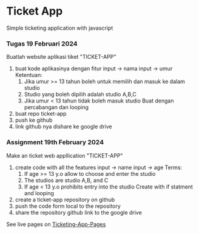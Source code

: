 # Ticket App
Simple ticketing application with javascript

### Tugas 19 Februari 2024

Buatlah website aplikasi tiket "TICKET-APP"
1. buat kode aplikasinya dengan fitur
    input -> nama
    input -> umur
    Ketentuan:
    1. Jika umur >= 13 tahun boleh untuk memilih dan masuk ke dalam studio
    2. Studio yang boleh dipilih adalah studio A,B,C
    3. Jika umur < 13 tahun tidak boleh masuk studio
    Buat dengan percabangan dan looping
2. buat repo ticket-app
3. push ke github
4. link github nya dishare ke google drive

### Assignment 19th February 2024

Make an ticket web appllication "TICKET-APP"
1. create code with all the features
    input -> name
    input -> age 
    Terms:
    1. If age >= 13 y.o allow to choose and enter the studio
    2. The studios are studio A,B, and C 
    3. If age < 13 y.o prohibits entry into the studio
    Create with if statment and looping
2. create a ticket-app repository on github
3. push the code form local to the repository
4. share the repository github link to the google drive

See live pages on
[Ticketing-App-Pages](https://upilkecebong.github.io/ticket-app/)
